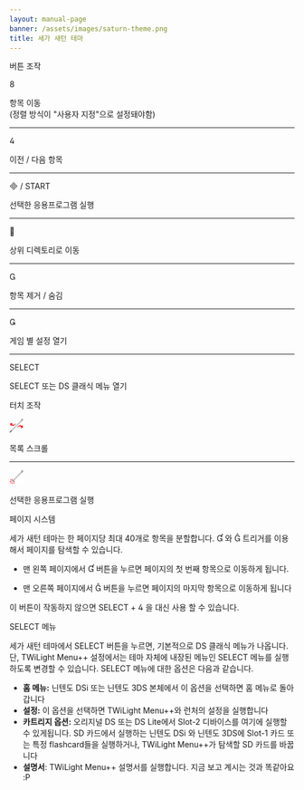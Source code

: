 ```yaml
---
layout: manual-page
banner: /assets/images/saturn-theme.png
title: 세가 새턴 테마
---
```


<div class="section-title">버튼 조작</div>
<div class="section-body">
    <div class="button-action-group">
        <p class="button-action button">&#xE079;</p>
        <p class="button-action-text">항목 이동<br>(정렬 방식이 "사용자 지정"으로 설정돼야함)</p>
    </div>
    <hr>
    <div class="button-action-group">
        <p class="button-action button">&#xE07E;</p>
        <p class="button-action-text">이전 / 다음 항목</p>
    </div>
    <hr>
    <div class="button-action-group">
        <p class="button-action"><span class="button">&#xE000; /</span> START</p>
        <p class="button-action-text">선택한 응용프로그램 실행</p>
    </div>
    <hr>
    <div class="button-action-group">
        <p class="button-action button">&#xE001;</p>
        <p class="button-action-text">상위 디렉토리로 이동</p>
    </div>
    <hr>
    <div class="button-action-group">
        <p class="button-action button">&#xE002;</p>
        <p class="button-action-text">항목 제거 / 숨김</p>
    </div>
    <hr>
    <div class="button-action-group">
        <p class="button-action button">&#xE003;</p>
        <p class="button-action-text">게임 별 설정 열기</p>
    </div>
    <hr>
    <div class="button-action-group">
        <p class="button-action">SELECT</p>
        <p class="button-action-text">SELECT 또는 DS 클래식 메뉴 열기</p>
    </div>
</div>

<div class="section-title">터치 조작</div>
<div class="section-body">
    <div class="button-action-group">
        <p class="button-action"><img src="/assets/images/left-right.png"></p>
        <p class="button-action-text">목록 스크롤</p>
    </div>
    <hr>
    <div class="button-action-group">
        <p class="button-action"><img src="/assets/images/tap.png"></p>
        <p class="button-action-text">선택한 응용프로그램 실행</p>
    </div>
    <!-- <hr>
    <div>
        <p>
            If the Sort Method is set to "Custom", you can drag the icon up to move it.
        </p>
    </div> -->
</div>

<div class="section-title">페이지 시스템</div>
<div class="section-body">
    <p>
        세가 새턴 테마는 한 페이지당 최대 40개로 항목을 분할합니다. &#xE004; 와 &#xE005; 트리거를 이용해서 페이지를 탐색할 수 있습니다.
    </p>
    <ul>
        <li><p>맨 왼쪽 페이지에서 &#xE004; 버튼을 누르면 페이지의 첫 번째 항목으로 이동하게 됩니다.</p></li>
        <li><p>맨 오른쪽 페이지에서 &#xE005; 버튼을 누르면 페이지의 마지막 항목으로 이동하게 됩니다</p></li>
    </ul>
    <p>
        이 버튼이 작동하지 않으면 SELECT + &#xE07E; 을 대신 사용 할 수 있습니다.
    </p>
</div>

<div class="section-title">SELECT 메뉴</div>
<div class="section-body">
    <p>
        세가 새턴 테마에서 SELECT 버튼을 누르면, 기본적으로 DS 클래식 메뉴가 나옵니다. 단, TWiLight Menu++ 설정에서는 테마 자체에 내장된 메뉴인 SELECT 메뉴를 실행하도록 변경할 수 있습니다. SELECT 메뉴에 대한 옵션은 다음과 같습니다.
    </p>
    <ul>
        <li><strong>홈 메뉴:</strong> 닌텐도 DSi 또는 닌텐도 3DS 본체에서 이 옵션을 선택하면 홈 메뉴로 돌아갑니다</li>
        <li><strong>설정:</strong> 이 옵션을 선택하면 TWiLight Menu++와 런처의 설정을 실행합니다</li>
        <li><strong>카트리지 옵션:</strong> 오리지널 DS 또는 DS Lite에서 Slot-2 디바이스를 여기에 실행할 수 있게됩니다. SD 카드에서 실행하는 닌텐도 DSi 와 닌텐도 3DS에 Slot-1 카드 또는 특정 flashcard들을 실행하거나, TWiLight Menu++가 탐색할 SD 카드를 바꿉니다</li>
        <li><strong>설명서</strong>: TWiLight Menu++ 설명서를 실행합니다. 지금 보고 계시는 것과 똑같아요 :P</li>
    </ul>
</div>
